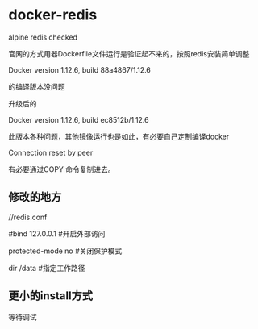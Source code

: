 
# docker-redis

<p>alpine redis checked</p>
<p>官网的方式用器Dockerfile文件运行是验证起不来的，按照redis安装简单调整</p>
<p>Docker version 1.12.6, build 88a4867/1.12.6</p>
<p>的编译版本没问题</p>
<p>升级后的</p>
<p>Docker version 1.12.6, build ec8512b/1.12.6</p>
<p>此版本各种问题，其他镜像运行也是如此，有必要自己定制编译docker</p>
<p>Connection reset by peer</p>
<p>有必要通过COPY 命令复制进去。</p>

## 修改的地方
<p>//redis.conf</p>
<p>#bind 127.0.0.1  #开启外部访问</p>
<p>protected-mode no #关闭保护模式</p>
<p>dir /data #指定工作路径</p>

## 更小的install方式
<p>等待调试</p>
